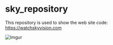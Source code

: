 # sky_repository
This repository is used to show the web site code:
https://watchskyvision.com

![Imgur](https://imgur.com/FV64tm3)
